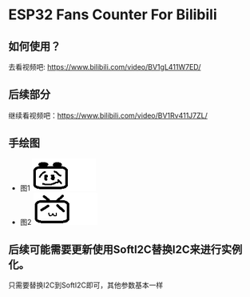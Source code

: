 # ESP32 Fans Counter For Bilibili
## 如何使用？
去看视频吧: https://www.bilibili.com/video/BV1gL411W7ED/
## 后续部分
继续看视频吧：https://www.bilibili.com/video/BV1Rv411J7ZL/
## 手绘图
* 图1
![bilibili](https://raw.githubusercontent.com/yoyojacky/esp32fanscounter/main/bilibili.png)
* 图2
![bilibili2](https://raw.githubusercontent.com/yoyojacky/esp32fanscounter/main/bilibili2.png)
## 后续可能需要更新使用SoftI2C替换I2C来进行实例化。
只需要替换I2C到SoftI2C即可，其他参数基本一样
##
